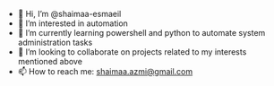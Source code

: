 - 👋 Hi, I’m @shaimaa-esmaeil
- 👀 I’m interested in automation
- 🌱 I’m currently learning powershell and python to automate system administration tasks
- 💞️ I’m looking to collaborate on projects related to my interests mentioned above
- 📫 How to reach me: shaimaa.azmi@gmail.com

<!---
shaimaa-esmaeil/shaimaa-esmaeil is a ✨ special ✨ repository because its `README.md` (this file) appears on your GitHub profile.
You can click the Preview link to take a look at your changes.
--->
